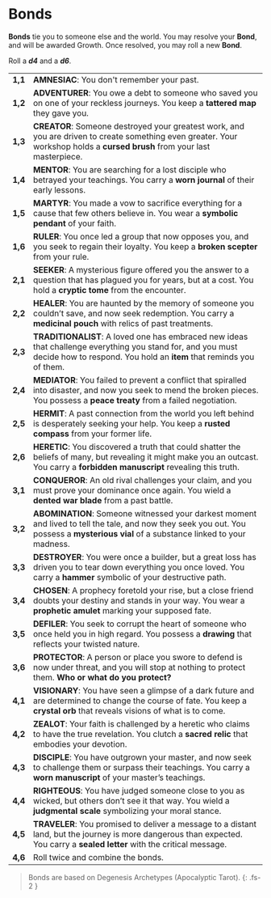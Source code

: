 # Bonds

**Bonds** tie you to someone else and the world.
You may resolve your **Bond**, and will be awarded Growth.
Once resolved, you may roll a new **Bond**.

Roll a ***d4*** and a ***d6***.

|         |                                                                                                                                                                                        |
| ------- | -------------------------------------------------------------------------------------------------------------------------------------------------------------------------------------- |
| **1,1** | **AMNESIAC**: You don't remember your past.                                                                                                                                            |
| **1,2** | **ADVENTURER**: You owe a debt to someone who saved you on one of your reckless journeys. You keep a **tattered map** they gave you.                                                   |
| **1,3** | **CREATOR**: Someone destroyed your greatest work, and you are driven to create something even greater. Your workshop holds a **cursed brush** from your last masterpiece.             |
| **1,4** | **MENTOR**: You are searching for a lost disciple who betrayed your teachings. You carry a **worn journal** of their early lessons.                                                    |
| **1,5** | **MARTYR**: You made a vow to sacrifice everything for a cause that few others believe in. You wear a **symbolic pendant** of your faith.                                              |
| **1,6** | **RULER**: You once led a group that now opposes you, and you seek to regain their loyalty. You keep a **broken scepter** from your rule.                                              |
| **2,1** | **SEEKER**: A mysterious figure offered you the answer to a question that has plagued you for years, but at a cost. You hold a **cryptic tome** from the encounter.                    |
| **2,2** | **HEALER**: You are haunted by the memory of someone you couldn’t save, and now seek redemption. You carry a **medicinal pouch** with relics of past treatments.                       |
| **2,3** | **TRADITIONALIST**: A loved one has embraced new ideas that challenge everything you stand for, and you must decide how to respond. You hold an **item** that reminds you of them.     |
| **2,4** | **MEDIATOR**: You failed to prevent a conflict that spiralled into disaster, and now you seek to mend the broken pieces. You possess a **peace treaty** from a failed negotiation.     |
| **2,5** | **HERMIT**: A past connection from the world you left behind is desperately seeking your help. You keep a **rusted compass** from your former life.                                    |
| **2,6** | **HERETIC**: You discovered a truth that could shatter the beliefs of many, but revealing it might make you an outcast. You carry a **forbidden manuscript** revealing this truth.     |
| **3,1** | **CONQUEROR**: An old rival challenges your claim, and you must prove your dominance once again. You wield a **dented war blade** from a past battle.                                  |
| **3,2** | **ABOMINATION**: Someone witnessed your darkest moment and lived to tell the tale, and now they seek you out. You possess a **mysterious vial** of a substance linked to your madness. |
| **3,3** | **DESTROYER**: You were once a builder, but a great loss has driven you to tear down everything you once loved. You carry a **hammer** symbolic of your destructive path.              |
| **3,4** | **CHOSEN**: A prophecy foretold your rise, but a close friend doubts your destiny and stands in your way. You wear a **prophetic amulet** marking your supposed fate.                  |
| **3,5** | **DEFILER**: You seek to corrupt the heart of someone who once held you in high regard. You possess a **drawing** that reflects your twisted nature.                                   |
| **3,6** | **PROTECTOR**: A person or place you swore to defend is now under threat, and you will stop at nothing to protect them. **Who or what do you protect?**                                |
| **4,1** | **VISIONARY**: You have seen a glimpse of a dark future and are determined to change the course of fate. You keep a **crystal orb** that reveals visions of what is to come.           |
| **4,2** | **ZEALOT**: Your faith is challenged by a heretic who claims to have the true revelation. You clutch a **sacred relic** that embodies your devotion.                                   |
| **4,3** | **DISCIPLE**: You have outgrown your master, and now seek to challenge them or surpass their teachings. You carry a **worn manuscript** of your master’s teachings.                    |
| **4,4** | **RIGHTEOUS**: You have judged someone close to you as wicked, but others don’t see it that way. You wield a **judgmental scale** symbolizing your moral stance.                       |
| **4,5** | **TRAVELER**: You promised to deliver a message to a distant land, but the journey is more dangerous than expected. You carry a **sealed letter** with the critical message.           |
| **4,6** | Roll twice and combine the bonds.                                                                                                                                                      |

> Bonds are based on Degenesis Archetypes (Apocalyptic Tarot).
{: .fs-2 }
